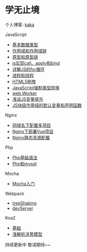 # 学无止境

个人博客: [kaka](https://yangkunxiao.github.io/) 

JavaScript

- [基本数据类型](https://yangkunxiao.github.io//2019/11/21/JavaScript/dataType/)
- [作用域和作用域链](https://yangkunxiao.github.io/2019/11/21/JavaScript/ScopeChain/)
- [原型和原型链](https://yangkunxiao.github.io/2019/11/21/JavaScript/prototype/)
- [js实现call、apply和bind](https://yangkunxiao.github.io/2019/11/21/JavaScript/change-this/)
- [详解JS的for循环](https://yangkunxiao.github.io/2019/11/21/JavaScript/for/)
- [进程和线程](https://yangkunxiao.github.io/2019/12/04/JavaScript/EventLoop/)
- [HTML5拖拽](https://yangkunxiao.github.io/2019/12/15/JavaScript/drag/)
- [JavaScript强制类型转换](https://yangkunxiao.github.io/2019/12/20/JavaScript/类型转换/)
- [web Worker](https://yangkunxiao.github.io/2019/12/20/JavaScript/webWorker/)
- [浅谈JS变量提升](https://yangkunxiao.github.io/2019/12/20/JavaScript/variableHoisting/)
- [JS块级作用域的默认变量和声明函数](https://yangkunxiao.github.io/2019/12/20/JavaScript/block-scope-function/)

Nginx

- [同域名下配置多项目](https://yangkunxiao.github.io/2019/11/23/Nginx/multiProject/)
- [Nginx下部署Vue项目](https://yangkunxiao.github.io/2019/11/23/Nginx/vue/)
- [Nginx静态资源配置](https://yangkunxiao.github.io/2019/11/23/Nginx/staticSource/)

Php

- [Php基础语法](https://yangkunxiao.github.io/2019/11/22/Php/base/)
- [Php和mysql](https://yangkunxiao.github.io/2019/11/22/Php/mysql/)

Mocha

- [Mocha入门](https://yangkunxiao.github.io/2019/11/30/Mocha/index/)

Webpack

- [treeShaking](https://yangkunxiao.github.io/2019/11/30/Webpack/tree-shaking/)
- [devServer](https://yangkunxiao.github.io/2020/01/28/Webpack/devServer/)

Koa2

- [基础](https://yangkunxiao.github.io/2020/01/16/Koa2/base/)
- [浅解析洋葱模型](https://yangkunxiao.github.io/2020/01/16/Koa2/%20Onion-Model/)





持续更新中 敬请期待~~

